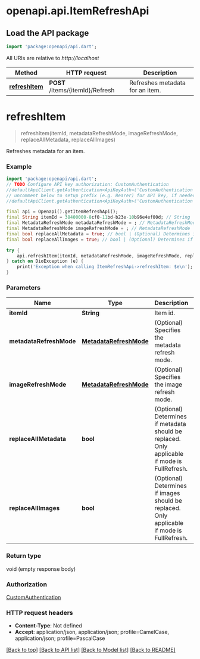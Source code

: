 # openapi.api.ItemRefreshApi

## Load the API package
```dart
import 'package:openapi/api.dart';
```

All URIs are relative to *http://localhost*

Method | HTTP request | Description
------------- | ------------- | -------------
[**refreshItem**](ItemRefreshApi.md#refreshitem) | **POST** /Items/{itemId}/Refresh | Refreshes metadata for an item.


# **refreshItem**
> refreshItem(itemId, metadataRefreshMode, imageRefreshMode, replaceAllMetadata, replaceAllImages)

Refreshes metadata for an item.

### Example
```dart
import 'package:openapi/api.dart';
// TODO Configure API key authorization: CustomAuthentication
//defaultApiClient.getAuthentication<ApiKeyAuth>('CustomAuthentication').apiKey = 'YOUR_API_KEY';
// uncomment below to setup prefix (e.g. Bearer) for API key, if needed
//defaultApiClient.getAuthentication<ApiKeyAuth>('CustomAuthentication').apiKeyPrefix = 'Bearer';

final api = Openapi().getItemRefreshApi();
final String itemId = 38400000-8cf0-11bd-b23e-10b96e4ef00d; // String | Item id.
final MetadataRefreshMode metadataRefreshMode = ; // MetadataRefreshMode | (Optional) Specifies the metadata refresh mode.
final MetadataRefreshMode imageRefreshMode = ; // MetadataRefreshMode | (Optional) Specifies the image refresh mode.
final bool replaceAllMetadata = true; // bool | (Optional) Determines if metadata should be replaced. Only applicable if mode is FullRefresh.
final bool replaceAllImages = true; // bool | (Optional) Determines if images should be replaced. Only applicable if mode is FullRefresh.

try {
    api.refreshItem(itemId, metadataRefreshMode, imageRefreshMode, replaceAllMetadata, replaceAllImages);
} catch on DioException (e) {
    print('Exception when calling ItemRefreshApi->refreshItem: $e\n');
}
```

### Parameters

Name | Type | Description  | Notes
------------- | ------------- | ------------- | -------------
 **itemId** | **String**| Item id. | 
 **metadataRefreshMode** | [**MetadataRefreshMode**](.md)| (Optional) Specifies the metadata refresh mode. | [optional] [default to None]
 **imageRefreshMode** | [**MetadataRefreshMode**](.md)| (Optional) Specifies the image refresh mode. | [optional] [default to None]
 **replaceAllMetadata** | **bool**| (Optional) Determines if metadata should be replaced. Only applicable if mode is FullRefresh. | [optional] [default to false]
 **replaceAllImages** | **bool**| (Optional) Determines if images should be replaced. Only applicable if mode is FullRefresh. | [optional] [default to false]

### Return type

void (empty response body)

### Authorization

[CustomAuthentication](../README.md#CustomAuthentication)

### HTTP request headers

 - **Content-Type**: Not defined
 - **Accept**: application/json, application/json; profile=CamelCase, application/json; profile=PascalCase

[[Back to top]](#) [[Back to API list]](../README.md#documentation-for-api-endpoints) [[Back to Model list]](../README.md#documentation-for-models) [[Back to README]](../README.md)


